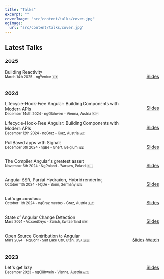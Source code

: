 ```yaml
---
title: "Talks"
excerpt: ""
coverImage: "src/content/talks/cover.jpg"
ogImage:
  url: "src/content/talks/cover.jpg"
---
```



## Latest Talks

### 2025

<div class="talk-links">
<div>
    Building Reactivity
    <div class="talk-info">March 14th 2025 - ngVenice 🇮🇹</div>
</div>
<div>

[Slides](https://matthieu.riegler.fr/talks/2025/venice)
</div>
</div>

### 2024

<div class="talk-links">
<div>
    Lifecycle-Hook-Free Angular: Building Components with Modern APIs
    <div class="talk-info">December 14sth 2024 - ngGlühwein - Vienna, Austria 🇦🇹</div>
</div>
<div>

[Slides](https://matthieu.riegler.fr/talks/2024/austria)
</div>

<div>
    Lifecycle-Hook-Free Angular: Building Components with Modern APIs
    <div class="talk-info">December 12th 2024 - ngGraz - Graz, Austria 🇦🇹</div>
</div>
<div>

[Slides](https://matthieu.riegler.fr/talks/2024/austria)
</div>
<div>
    PullBased apps with Signals
    <div class="talk-info">December 6th 2024 - ngBe - Ghent, Belgium 🇧🇪</div>
</div>
<div>

[Slides](https://matthieu.riegler.fr/talks/2024/ngbe)
</div>

<div>
    The Compiler Angular's greatest assert
    <div class="talk-info">November 6th 2024 - NgPoland - Warsaw, Poland 🇵🇱</div>
</div>
<div>

[Slides](https://matthieu.riegler.fr/talks/ngpoland-2024)
</div>

<div>
    Angular SSR, Partial Hydration, Hybrid rendering
    <div class="talk-info">October 11th 2024 - NgDe - Bonn, Germany 🇩🇪</div>
</div>
<div>

[Slides](https://docs.google.com/presentation/d/1TrDL6iGVaPYT5MyUAEGpDKahEf1wf8djVJnR7oWqUFI/edit?usp=sharing)
</div>

<div>
    Let's go zoneless
    <div class="talk-info">October 11th 2024 - ngGraz meetuo - Graz, Austria 🇦🇹</div>
</div>
<div>

[Slides](https://docs.google.com/presentation/d/1UZ4hLSiTOu81o7eWyYe4iCLDCZtrzVfHh5kYx_4f36k/edit?usp=sharing)
</div>

<div>
    State of Angular Change Detection
    <div class="talk-info"> Mars 2024 - VoxxedDays - Zürich, Switzerland 🇨🇭</div>
</div>
<div>

 [Slides](https://docs.google.com/presentation/d/17GJYHyHFgw44I1MefqpAQ-7qaRZvBSs1cY_Wjm_sin8/edit?usp=sharing&resourcekey=0-ZH-87a0a7cb4Qm55ZtS3dQ)
</div>

<div>
    Open Source Contribution to Angular
    <div class="talk-info"> Mars 2024 - NgConf - Salt Lake City, Utah, USA 🇺🇸</div>
</div>
<div>

 [Slides](https://docs.google.com/presentation/d/1gxdA1vpSw2MQfG1n3DqlR6qMwRtl8oUBcUzkOxWJasY/edit?usp=sharing)-[Watch](https://www.youtube.com/watch?v=qyBMHKjGh_Q&pp=ygUQbWF0dGhpZXUgcmllZ2xlcg%3D%3D)
</div>

</div>

### 2023

<div class="talk-links">
    <div>
        Let's get lazy
        <div class="talk-info"> December 2023 - ngGlühwein - Vienna, Austria 🇦🇹</div>
    </div>
    <div>
        <a href="https://docs.google.com/presentation/d/1jXlbP5CXi1yxgLg3lQOQVYuFSLIxI4KYQST-tXBJjG8/edit?usp=sharing&resourcekey=0-8ML8CDQSDQBfIhzPMcRsbw">Slides</a>
    </div>
</div>

<style>
.talk-links {
    display: grid;
    grid-template-columns: 1fr max-content;
    gap: 1rem;

    div:nth-child(2n) {
        text-align: right;
    }
}

.talk-info {
    font-size: 0.8em;
}

</style>
